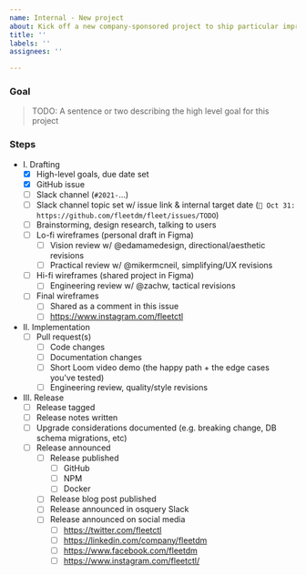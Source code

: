 ```yaml
---
name: Internal - New project
about: Kick off a new company-sponsored project to ship particular improvements to Fleet
title: ''
labels: ''
assignees: ''

---
```


### Goal

> TODO: A sentence or two describing the high level goal for this project

### Steps

- I. Drafting
  - [x] High-level goals, due date set
  - [x] GitHub issue
  - [ ] Slack channel (`#2021-`…)
  - [ ] Slack channel topic set w/ issue link & internal target date (`🏁 Oct 31: https://github.com/fleetdm/fleet/issues/TODO`)
  - [ ] Brainstorming, design research, talking to users
  - [ ] Lo-fi wireframes (personal draft in Figma)
    - [ ] Vision review w/ @edamamedesign, directional/aesthetic revisions 
    - [ ] Practical review w/ @mikermcneil, simplifying/UX revisions
  - [ ] Hi-fi wireframes (shared project in Figma)
    - [ ] Engineering review w/ @zachw, tactical revisions
  - [ ] Final wireframes
    - [ ] Shared as a comment in this issue
    - [ ] https://www.instagram.com/fleetctl
- II. Implementation
  - [ ] Pull request(s)
    - [ ] Code changes
    - [ ] Documentation changes
    - [ ] Short Loom video demo (the happy path + the edge cases you've tested)
    - [ ] Engineering review, quality/style revisions
- III. Release
  - [ ] Release tagged
  - [ ] Release notes written
  - [ ] Upgrade considerations documented (e.g. breaking change, DB schema migrations, etc)
  - [ ] Release announced
    - [ ] Release published
      - [ ] GitHub
      - [ ] NPM
      - [ ] Docker
    - [ ] Release blog post published
    - [ ] Release announced in osquery Slack
    - [ ] Release announced on social media 
      - [ ] https://twitter.com/fleetctl
      - [ ] https://linkedin.com/company/fleetdm
      - [ ] https://www.facebook.com/fleetdm
      - [ ] https://www.instagram.com/fleetctl/
